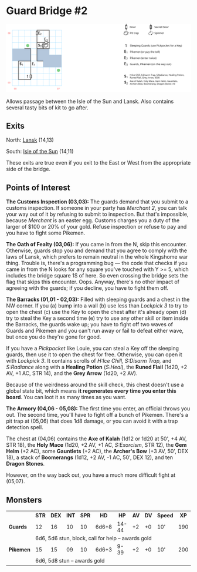 # Guard Bridge #2

![map](guard-bridge-2.svg)

Allows passage between the Isle of the Sun and Lansk. Also contains several tasty bits of kit to go after.

## Exits

North: [Lansk](dilmun.md) (14,13)

South: [Isle of the Sun](dilmun.md) (14,11)

These exits are true even if you exit to the East or West from the appropriate side of the bridge.

## Points of Interest

**The Customs Inspection (03,03):** The guards demand that you submit to a customs inspection. If someone in your party has *Merchant 2*, you can talk your way out of it by refusing to submit to inspection. But that's impossible, because *Merchant* is an easter egg. Customs charges you a duty of the larger of $100 or 20% of your gold. Refuse inspection or refuse to pay and you have to fight some Pikemen.

**The Oath of Fealty (03,06):** If you came in from the N, skip this encounter. Otherwise, guards stop you and demand that you agree to comply with the laws of Lansk, which prefers to remain neutral in the whole Kingshome war thing. Trouble is, there's a programming bug — the code that checks if you came in from the N looks for any square you've touched with Y >= 5, which includes the bridge square 1S of here. So even crossing the bridge sets the flag that skips this encounter. Oops. Anyway, there's no other impact of agreeing with the guards; if you decline, you have to fight them off.

**The Barracks (01,01 - 02,03):** Filled with sleeping guards and a chest in the NW corner. If you (a) bump into a wall (b) use less than *Lockpick 3* to try to open the chest (c) use the Key to open the chest after it's already open (d) try to steal the Key a second time (e) try to use any other skill or item inside the Barracks, the guards wake up; you have to fight off two waves of Guards and Pikemen and you can't run away or fail to defeat either wave, but once you do they're gone for good.

If you have a *Pickpocket* like Louie, you can steal a Key off the sleeping guards, then use it to open the chest for free. Otherwise, you can open it with *Lockpick 3*. It contains scrolls of *H:Ice Chill, S:Disarm Trap,* and *S:Radiance* along with a **Healing Potion** (*S:Heal*), the **Runed Flail** (1d20, +2 AV, +1 AC, STR 14), and the **Grey Arrow** (1d20, +2 AV).

Because of the weirdness around the skill check, this chest doesn't use a global state bit, which means **it regenerates every time you enter this board**. You can loot it as many times as you want.

**The Armory (04,06 - 05,08):** The first time you enter, an official throws you out. The second time, you'll have to fight off a bunch of Pikemen. There's a pit trap at (05,06) that does 1d8 damage, or you can avoid it with a trap detection spell.

The chest at (04,06) contains the **Axe of Kalah** (1d12 or 1d20 at 50', +4 AV, STR 18), the **Holy Mace** (1d20, +2 AV, +1 AC, *S:Exorcism*, STR 12), the **Gem Helm** (+2 AC), some **Gauntlets** (+2 AC), the **Archer's Bow** (+3 AV, 50', DEX 18), a stack of **Boomerangs** (1d12, +2 AV, -1 AC, 50', DEX 12), and ten **Dragon Stones**.

However, on the way back out, you have a much more difficult fight at (05,07).

## Monsters

<table>
  <tr>
    <th></th>
    <th>STR</th>
    <th>DEX</th>
    <th>INT</th>
    <th>SPR</th>
    <th>HD</th>
    <th>HP</th>
    <th>AV</th>
    <th>DV</th>
    <th>Speed</th>
    <th>XP</th>
  </tr>
  <tr>
    <td><b>Guards</b></td>
    <td>12</td>
    <td>16</td>
    <td>10</td>
    <td>10</td>
    <td>6d6+8</td>
    <td>14-44</td>
    <td>+2</td>
    <td>+0</td>
    <td>10'</td>
    <td>190</td>
  </tr>
  <tr>
    <td></td>
    <td colspan=10>6d6, 5d6 stun, block, call for help – awards gold</td>
  </tr>
  <tr>
    <td><b>Pikemen</b></td>
    <td>15</td>
    <td>15</td>
    <td>09</td>
    <td>10</td>
    <td>6d6+3</td>
    <td>9-39</td>
    <td>+2</td>
    <td>+0</td>
    <td>10'</td>
    <td>200</td>
  </tr>
  <tr>
    <td></td>
    <td colspan=10>6d6, 5d8 stun – awards gold</td>
  </tr>
</table>